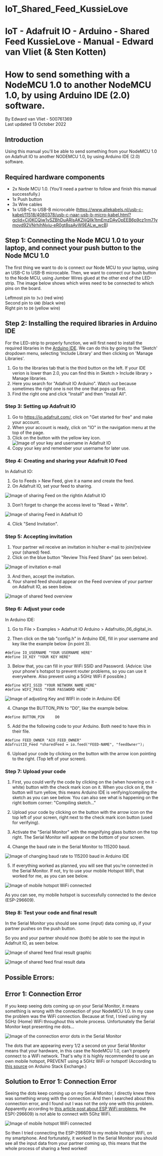 # IoT_Shared_Feed_KussieLove

# IoT - Adafruit IO - Arduino - Shared Feed KussieLove - Manual - Edward van Vliet (& Sten Kotten)

# How to send something with a NodeMCU 1.0 to another NodeMCU 1.0, by using Arduino IDE (2.0) software.

By Edward van Vliet - 500761369<br>
Last updated 13 October 2022

## Introduction
Using this manual you'll be able to send something from your NodeMCU 1.0 on Adafruit IO to another NODEMCU 1.0, by using Arduino IDE (2.0) software.

## Required hardware components
  - 2x Node MCU 1.0. (You'll need a partner to follow and finish this manual successfully.)
  - 1x Push button
  - 3x Wire cables
  - 1x USB-C to USB-B microcable (https://www.allekabels.nl/usb-c-kabel/11518/4080378/usb-c-naar-usb-b-micro-kabel.html?gclid=Cj0KCQjw1vSZBhDuARIsAKZlijQllk1tmEmzDAyOpEEB6p9cz1rm71ymovd92VNrhihNyiu-eR0gt8saAvW9EALw_wcB)
  
  
## Step 1: Connecting the Node MCU 1.0 to your laptop, and connect your push button to the Node MCU 1.0
The first thing we want to do is connect our Node MCU to your laptop, using an USB-C to USB-B microcable. Then, we want to connect our bush button to the Node MCU, using Jumber Wires glued at the other end of the LED-strip. The image below shows which wires need to be connected to which pins on the board.

Leftmost pin to `3v3` (red wire)<br>
Second pin to `GND` (black wire)<br>
Right pin to `D0` (yellow wire)<br>

## Step 2: Installing the required libraries in Arduino IDE
For the LED-strip to properly function, we will first need to install the required libraries in the [Arduino IDE](https://www.arduino.cc/en/main/software). We can do this by going to the 'Sketch' dropdown menu, selecting 'Include Library' and then clicking on 'Manage Libraries'.<br>

1. Go to the libraries tab that is the third button on the left. If your IDE verion is lower than 2.0, you can find this in Sketch > Include library > Manage libraries.
2. Here you search for "Adafruit IO Arduino". Watch out because sometimes the right one is not the one that pops up first.
3. Find the right one and click "Install" and then "Install All".

### Step 3: Setting up Adafruit IO

1. Go to https://io.adafruit.com/, click on "Get started for free" and make your account.
2. When your account is ready, click on "IO" in the navigation menu at the top of the page.
3. Click on the button with the yellow key icon.
![Image of your key and username in Adafruit IO](https://github.com/edwardvanvliet/IoT_Shared_Feed_KussieLove/blob/main/images/01_ADAFRUIT_IO_KEY_USERNAME.png)
4. Copy your key and remember your username for later use.

### Step 4: Creating and sharing your Adafruit IO Feed

In Adafruit IO:
1. Go to Feeds > New Feed, give it a name and create the feed.
2. On Adafruit IO, set your feed to sharing.

![Image of sharing Feed on the rightin Adafruit IO](https://github.com/edwardvanvliet/IoT_Shared_Feed_KussieLove/blob/main/images/06_Sharing_your_feed_first.png)

3. Don’t forget to change the access level to "Read + Write".

![Image of sharing Feed in Adafruit IO](https://github.com/edwardvanvliet/IoT_Shared_Feed_KussieLove/blob/main/images/00_Sharing_your_feed.png)

4. Click "Send Invitation".

### Step 5: Accepting invitation

1. Your partner wil receive an invitation in his/her e-mail to join/(re)view your (shared) feed.
2. Click on the blue button "Review This Feed Share" (as seen below).

![Image of invitation e-mail](https://github.com/edwardvanvliet/IoT_Shared_Feed_KussieLove/blob/main/images/01_Accepting_invitation.png)

3. And then, accept the invitation.
4. Your shared feed should appear on the Feed overview of your partner on Adafruit IO, as seen below.

![Image of shared feed overview](https://github.com/edwardvanvliet/IoT_Shared_Feed_KussieLove/blob/main/images/02_Overview_Feeds.png)

### Step 6: Adjust your code

In Arduino IDE:
1. Go to File > Examples > Adafruit IO Arduino > Adafruitio_06_digital_in.

2. Then click on the tab "config.h" in Arduino IDE, fill in your username and key like the example below (in point 3).

```
#define IO_USERNAME "YOUR USERNAME HERE"
#define IO_KEY "YOUR KEY HERE"
```

3. Below that, you can fill in your WiFi SSID and Password.
(Advice: Use your phone's hotspot to prevent router problems, so you can use it everywhere. Also prevent using a 5GHz WiFi if possible.)<br>

```
#define WIFI_SSID "YOUR NETWORK NAME HERE"
#define WIFI_PASS "YOUR PASSWORD HERE"
```
![Image of adjusting Key and WIFI in code in Arduino IDE](https://github.com/edwardvanvliet/IoT_Shared_Feed_KussieLove/blob/main/images/05_Connecting_Key_WiFi.png)

4. Change the BUTTON_PIN to "D0", like the example below.

```
#define BUTTON_PIN     D0
```

5. Add the the following code to your Arduino. Both need to have this in their file.

```
#define FEED_OWNER "AIO_FEED_OWNER"
AdafruitIO_Feed *sharedFeed = io.feed("FEED-NAME", "feedOwner");
```

6. Upload your code by clicking on the button with the arrow icon pointing to the right. (Top left of your screen).


### Step 7: Upload your code

1. First, you could verify the code by clicking on the (when hovering on it - white) button with the check mark icon on it. When you click on it, the button will turn yellow, this means Arduino IDE is verifying/compiling the sketch as you can see below. You can also see what is happening on the right bottom corner: "Compiling sketch..."

2. Upload your code by clicking on the button with the arrow icon on the top left of your screen, right next to the check mark icon button (used for verifying).

3. Activate the "Serial Monitor" with the magnifying glass button on the top right. The Serial Monitor will appear on the bottom of your screen.

4. Change the baud rate in the Serial Monitor to 115200 baud.

![Image of changing baud rate to 115200 baud in Arduino IDE](https://github.com/edwardvanvliet/IoT_Shared_Feed_KussieLove/blob/main/images/13_Set_to_115200_baud.png)

5. If everything worked as planned, you will see that you're connected in the Serial Monitor. If not, try to use your mobile Hotspot WiFi, that worked for me, as you can see below.

![Image of mobile hotspot WiFi connected](https://github.com/edwardvanvliet/IoT_Shared_Feed_KussieLove/blob/main/images/14_Device_is_connected_to_my_hotspot.png)

As you can see, my mobile hotspot is successfully connected to the device (ESP-296609).

### Step 8: Test your code and final result

In the Serial Monitor you should see some (input) data coming up, if your partner pushes on the push button.

So you and your partner should now (both) be able to see the input in Adafruit IO, as seen below.

![Image of shared feed final result graphic](https://github.com/edwardvanvliet/IoT_Shared_Feed_KussieLove/blob/main/images/03_Overview_Data_Graphic.png)

![Image of shared feed final result data](https://github.com/edwardvanvliet/IoT_Shared_Feed_KussieLove/blob/main/images/04_Overview_Data_Value_Time.png)


## Possible Errors:


## Error 1: Connection Error
If you keep seeing dots coming up on your Serial Monitor, it means something is wrong with the connection of your NodeMCU 1.0.
In my case the problem was the WiFi connection.
Because at first, I tried using my 5GHz (Home) WiFi throughout this whole process.
Unfortunately the Serial Monitor kept presenting me dots...

![Image of the connection error dots in the Serial Monitor](https://github.com/edwardvanvliet/IoT_Shared_Feed_KussieLove/blob/main/images/17_Connection_Error_dots.png)

The dots that are appearing every 1/2 a second on your Serial Monitor means that your hardware, in this case the NodeMCU 1.0, can't properly connect to a WiFi network.
That's why it is highly recommended to use an own mobile hotspot, PREVENT using a 5GHz WiFi or hotspot! (According to [this source](https://arduino.stackexchange.com/questions/49370/esp8266-not-connecting-to-wifi) on Arduino Stack Exchange.)

## Solution to Error 1: Connection Error
Seeing the dots keep coming up on my Serial Monitor, I directly knew there was something wrong with the connection.
And then I searched about this connection error, and I found out I was not the only one with this problem.
Apparently according to [this article post about ESP WiFi problems](https://arduino.stackexchange.com/questions/49370/esp8266-not-connecting-to-wifi), the ESP(-296609) is not able to connect with 5Ghz WiFi.

![Image of mobile hotspot WiFi connected](https://github.com/edwardvanvliet/IoT_Shared_Feed_KussieLove/blob/main/images/14_Device_is_connected_to_my_hotspot.png)

So then I tried connecting the ESP-296609 to my mobile hotspot WiFi, on my smartphone. And fortunately, it worked!
In the Serial Monitor you should see all the input data from your partner coming up, this means that the whole process of sharing a feed worked!
